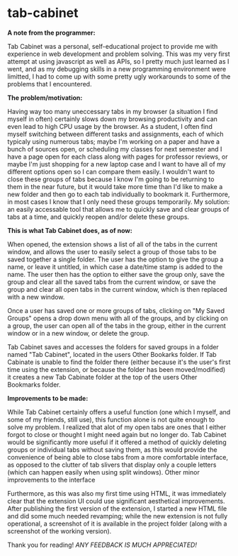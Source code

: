 # tab-cabinet

<b>A note from the programmer:</b>

Tab Cabinet was a personal, self-educational project to provide me with experience in web development and problem solving. This was my very first attempt at using javascript as well as APIs, so I pretty much just learned as I went, and as my debugging skills in a new programming environment were limitted, I had to come up with some pretty ugly workarounds to some of the problems that I encountered. 


<b>The problem/motivation:</b>

Having way too many uneccessary tabs in my browser (a situation I find myself in often) certainly slows down my browsing productivity and can even lead to high CPU usage by the browser. As a student, I often find myself switching between different tasks and assignments, each of which typicaly using numerous tabs; maybe I'm working on a paper and have a bunch of sources open, or scheduling my classes for next semester and I have a page open for each class along with pages for professor reviews, or maybe I'm just shopping for a new laptop case and I want to have all of my different options open so I can compare them easily. I wouldn't want to close these groups of tabs because I know I'm going to be returning to them in the near future, but it would take more time than I'd like to make a new folder and then go to each tab individually to bookmark it. Furthermore, in most cases I know that I only need these groups temporarily. My solution: an easily accessable tool that allows me to quickly save and clear groups of tabs at a time, and quickly reopen and/or delete these groups.


<b>This is what Tab Cabinet does, as of now:</b>

When opened, the extension shows a list of all of the tabs in the current window, and allows the user to easily select a group of those tabs to be saved together a single folder. The user has the option to give the group a name, or leave it untitled, in which case a date/time stamp is added to the name. The user then has the option to either save the group only, save the group and clear all the saved tabs from the current window, or save the group and clear all open tabs in the current window, which is then replaced with a new window. 

Once a user has saved one or more groups of tabs, clicking on "My Saved Groups" opens a drop down menu with all of the groups, and by clicking on a group, the user can open all of the tabs in the group, either in the current window or in a new window, or delete the group. 

Tab Cabinet saves and accesses the folders for saved groups in a folder named "Tab Cabinet", located in the users Other Bookarks folder. If Tab Cabinate is unable to find the folder there (either because it's the user's first time using the extension, or because the folder has been moved/modified) it creates a new Tab Cabinate folder at the top of the users Other Bookmarks folder.


<b>Improvements to be made:</b>

While Tab Cabinet certainly offers a useful function (one which I myself, and some of my friends, still use), this function alone is not quite enough to solve my problem. I realized that alot of my open tabs are ones that I either forgot to close or thought I might need again but no longer do. Tab Cabinet would be significantly more useful if it offered a method of quickly deleting groups or individual tabs without saving them, as this would provide the convenience of being able to close tabs from a more comfortable interface, as opposed to the clutter of tab slivers that display only a couple letters (which can happen easily when using split windows). Other minor improvements to the interface 

Furthermore, as this was also my first time using HTML, it was immediately clear that the extension UI could use significant aesthetical improvements. After publishing the first version of the extension, I started a new HTML file and did some much needed revamping; while the new extension is not fully operational, a screenshot of it is available in the project folder (along with a screenshot of the working version).


Thank you for reading!
<i>ANY FEEDBACK IS MUCH APPRECIATED!</i>




